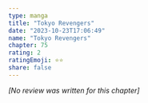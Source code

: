 ```yaml
---
type: manga
title: "Tokyo Revengers"
date: "2023-10-23T17:06:49"
name: "Tokyo Revengers"
chapter: 75
rating: 2
ratingEmoji: ⭐️⭐️
share: false
---
```


_[No review was written for this chapter]_
